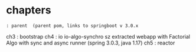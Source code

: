 # chapters
    : parent  (parent pom, links to springboot v 3.0.x
ch3 : bootstrap
ch4 : io
      io-algo-synchro  sz extracted webapp with Factorial Algo with sync and async runner (spring 3.0.3, java 1.17)
ch5 : reactor


